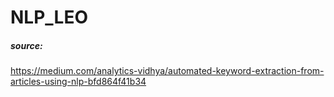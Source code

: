 # NLP_LEO
##### source:
https://medium.com/analytics-vidhya/automated-keyword-extraction-from-articles-using-nlp-bfd864f41b34
